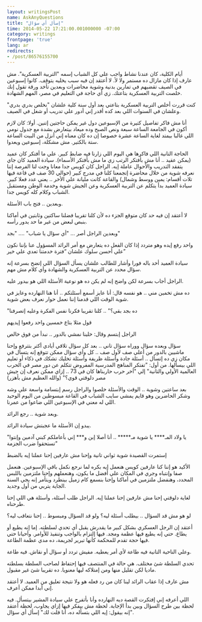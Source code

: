 ```yaml
---
layout: writingsPost
name: AskAnyQuestions
title: "إسأل أي سؤال"
time: 2014-05-22 17:21:00.001000000 -07:00
category: writings
frontpage: 'true'
lang: ar
redirects:
- /post/86576155700
--- 
```


أيام الكلية، كان عندنا نشاط واجب علي كل الشباب إسمه "التربية العسكرية". مش عارف إذا كان مازال ده مستمر ولا لأ. لا أعتقد إن فيه سبب يخليه يتوقف. كانوا إسبوعين في الصيف تقضيهم في تمارين بدنية وشوية محاضرات وبعدين تأخد ورقة تقول إنك خلصت التربية العسكرية بتاعتك. زي أي حاجة في التعليم في مصر، المهم الشهادة.  
  
كنت قررت أخلص التربية العسكرية بتاعتي بعد أول سنة كلية علشان "نخلص بدري بدري" وعلشان في السنوات اللي بعد كده أقدر إني أدور علي تدريب أو شغل في الصيف.  
  
أنا مش فاكر تفاصيل كتيرة من الإسبوعين دول غير يمكن حاجتين إتنين. أولا: كان لازم أكون في الجامعة الساعة سبعة ونص الصبح وده ميعاد بيتعارض بشدة مع جدول نومي اللي غالبا بيمتد لغاية الساعة عشرة خصوصا إن ده كان معناه إني أنزل من البيت الساعة ستة بالكتير. مش مشكلة، إسبوعين ويعدوا.  
  
الحاجة التانية اللي فاكرها هي اليوم اللي زارنا فيه ضابط كبير. علي ما أفتكر كان عميد (يمكن عقيد .. أنا مش بأفتكر الرتب زي ما مش بأفتكر الأسماء). سيادة العميد كان جاي يتفقد التدريب والأحوال عاملة إيه. الراجل كان كويس جدا معانا وجت لنا الفرصة إننا نعرفه شوية من خلال محاضرة إتجمعنا كلنا في مدرج كبير (حوالي 30 صف في قاعة فيها تلات أقسام: يمين ووسط وشمال) والقاعة كانت مليانة علي الأخر .. يعني عدد فعلا كبير. سيادة العميد بدأ يتكلم عن التربية العسكرية وعن الجيش شوية وخدمة الوطن ومستقبل الشباب وكلام كله كويس جدا. 
  
وبعدين .. فتح باب الأسئلة. 
  
لا أعتقد إن فيه حد كان متوقع الجزء ده لأن كلنا تقريبا فضلنا ساكتين وثابتين في أماكنا بنبص لبعض من غير ما حد يدور رأسه.
  
وبعدين الراجل أصر … "أي سؤال يا شباب" …. "بجد"  
  
واحد رفع إيده وهو متردد إذا كان الفعل ده يتعارض مع أمر الرائد المسؤول عنا بإننا نكون علي أحسن سلوك علشان “فترة خدمتنا تعدي علي خير”  
  
سيادة العميد أخد باله فورا وأشار للطالب علشان يسأل السؤال اللي إتضح بسرعة إنه سؤال محدد عن التربية العسكرية والشهادة وأي كلام مش مهم. 
  
الراجل أجاب بسرعة لكن واضح إنه لم يكن ده هو نوعية الأسئلة اللي هو بيدور عليه. 
  
ده مش تخمين مني .. هو نفسه قال: أنا عايز أسمع أسئلتكم .. أنا هنا النهارده وعايز في شوية الوقت اللي قدمنا إننا نعمل حوار نعرف بعض شوية.  
  
"ده بجد بقي؟" .. كلنا تقريبا فكرنا نفس الفكرة وعليه إتصرفنا  
  
قول مثلا بتاع خمسين واحد رفعوا إيديهم 
  
الراجل إبتسم وقال: خلينا نمشي بالدور .. نبدأ من فوق خالص  
  
سؤال وبعده سؤال ووراه سؤال تاني .. بعد كل سؤال تلاقي أيادي أكتر بتترفع وإحنا ماشيين بالدور من أعلي صف لأول صف .. كل وأي سؤال ممكن تتوقع إنه يتسأل في مكان زي ده إتسأل .. أسئلة جادة وأسئلة ظريفة وأسئلة تخليك تشكك في ذكاء أو تعليم اللي بيسألها. من أول: "تفتكر المناهج المدرسية المفروض تتكلم عن دور مصر في الحرب العالمية الأولي والتانية" إلي "أخر حرب حاربناها كان في 73 .. إزاي ممكن نعرف إن جيش مصر دلوقتي قوي؟" (والله العظيم مش بأهزر)
  
بعد ساعتين وشوية .. الوقت والأسئلة خلصوا والراجل رسم إبتسامة واسعة علي وشه وشكر الحاضرين وهو قايم يمشي سايب الشباب في القاعة مبسوطين من اليوم الوحيد اللي له معني في الإسبوعين اللي ضاعوا من عمرنا. 
  
وبعد شوية .. رجع الرائد.  
  
يبدو إن الأسئلة ما عجبتش سيادة الرائد. 
  
"يا ولاد المـ**** يا شوية مـ***** .. أنا أصلا إبن و*** إني بأعاملكم كبني آدمين وإنتوا تستحقوا ضرب الجزمة"
  
إستمرت القصيدة شوية ثواني تانية وإحنا مش عارفين إحنا عملنا إيه بالضبط  
  
الأكيد هو إننا كنا عارفين كويس هنعمل إيه بكره لما نرجع نكمل باقي الإسبوعين. هنعمل صفا وإنتباه وجري في المكان علي أفضل ما يكون، وهنعملهم وإحنا ملتزمين باللبس المحدد، وهنفضل ملتزمين في أماكنا وإحنا بنسمع كام زميل بينطرد ويتأمر إنه يجي السنة الجاية يتربي من أول وجديد. 
  
لغاية دلوقتي إحنا مش عارفين إحنا عملنا إيه. الراجل طلب أسئلة، وأسئلة هي اللي إحنا طرحناه.  
  
لو هو مش قد السؤال .. بيطلب أسئلة ليه؟ ولو قد السؤال ومبسوط .. إحنا نتعاقب ليه؟  
  
أعتقد إن الرجل العسكري بشكل كبير ما يقدرش يقبل أي تحدي لسلطته. إما إنه يطيع أو يطاع. حتي إنه يطيع فيها عظمة ومجد. فيها إلتزام بالواجب وتنفيذ للأوامر. وأحيانا حتي فيها حجة تقدم للمحكمة كأنها تبرير لجريمة، ده مدي عظمة الطاعة. 
  
وعلي الناحية التانية فيه طاعة لأي أمر يعطيه. مفيش تردد أو سؤال أو نقاش. فيه طاعة. 
  
تحدي السلطة شئ مختلف. هي حالة في المنتصف فيها إحتفاظ لصاحب السلطة بسلطته ماديا لكن تقليل منها ومن إمتلاكه ليها معنويا. ده تقريبا شئ غير مقبول.  
  
مش عارف إذا عقاب الرائد لينا كان من رد فعله هو ولا نتيجة تعليق من العميد. لا أعتقد إني أبدا ممكن أعرف.
  
اللي أعرفه إني إفتكرت القصة ديه النهارده وأنا بأتفرج علي سيادة المشير بيتسأل. فيه لحظة بين طرح السؤال وبين بدأ الإجابة. لحظة مش بيفكر فيها إزاي يجاوب، لحظة أعتقد إنه بيقول: إيه اللي بتسأله ده، أنا قلت لك" إسأل أي سؤال". 
